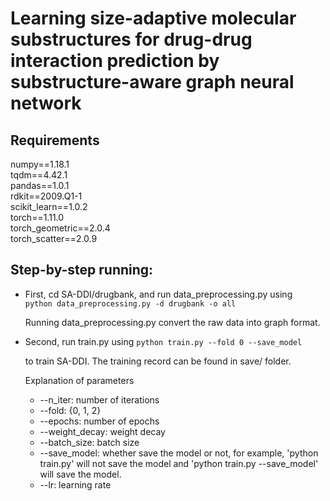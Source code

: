 # Learning size-adaptive molecular substructures for drug-drug interaction prediction by substructure-aware graph neural network

## Requirements  

numpy==1.18.1 \
tqdm==4.42.1 \
pandas==1.0.1 \
rdkit==2009.Q1-1 \
scikit_learn==1.0.2 \
torch==1.11.0 \
torch_geometric==2.0.4 \
torch_scatter==2.0.9

## Step-by-step running:  
- First, cd SA-DDI/drugbank, and run data_preprocessing.py using  
  `python data_preprocessing.py -d drugbank -o all`  

  Running data_preprocessing.py convert the raw data into graph format.

- Second, run train.py using 
  `python train.py --fold 0 --save_model` 

  to train SA-DDI. The training record can be found in save/ folder.

  Explanation of parameters

  - --n_iter: number of iterations
  - --fold: {0, 1, 2}
  - --epochs: number of epochs
  - --weight_decay: weight decay
  - --batch_size: batch size
  - --save_model: whether save the model or not, for example, 'python train.py' will not save the model and 'python train.py --save_model' will save the model.
  - --lr: learning rate

